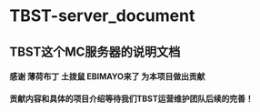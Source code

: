 # TBST-server_document
## TBST这个MC服务器的说明文档
#### 感谢 薄荷布丁 土拨鼠 EBIMAYO来了 为本项目做出贡献
**贡献内容和具体的项目介绍等待我们TBST运营维护团队后续的完善！**
